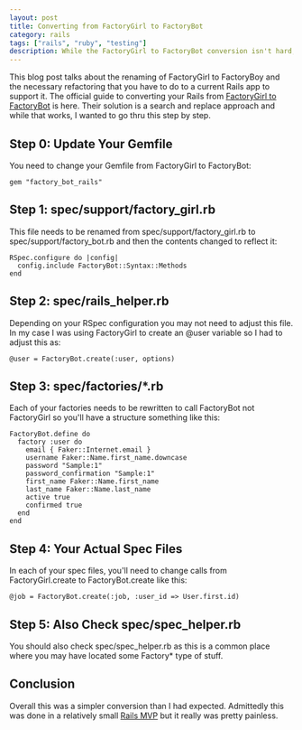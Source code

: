 ```yaml
---
layout: post
title: Converting from FactoryGirl to FactoryBot
category: rails
tags: ["rails", "ruby", "testing"]
description: While the FactoryGirl to FactoryBot conversion isn't hard, using the standard search and replace approach means you don't necessarily understand what happened to your code base.  Here I do it step by step.
---
```

This blog post talks about the renaming of FactoryGirl to FactoryBoy  and the necessary refactoring that you have to do to a current Rails app to support it.  The official guide to converting your Rails from [FactoryGirl to FactoryBot](https://github.com/thoughtbot/factory_bot/blob/4-9-0-stable/UPGRADE_FROM_FACTORY_GIRL.md) is here.  Their solution is a search and replace approach and while that works, I wanted to go thru this step by step.

## Step 0: Update Your Gemfile

You need to change your Gemfile from FactoryGirl to FactoryBot:

    gem "factory_bot_rails"

## Step 1: spec/support/factory_girl.rb

This file needs to be renamed from spec/support/factory_girl.rb to spec/support/factory_bot.rb and then the contents changed to reflect it:

    RSpec.configure do |config|
      config.include FactoryBot::Syntax::Methods
    end
    
## Step 2: spec/rails_helper.rb

Depending on your RSpec configuration you may not need to adjust this file.  In my case I was using FactoryGirl to create an @user variable so I had to adjust this as:

    @user = FactoryBot.create(:user, options)    

## Step 3: spec/factories/*.rb

Each of your factories needs to be rewritten to call FactoryBot not FactoryGirl so you'll have a structure something like this:

    FactoryBot.define do
      factory :user do
        email { Faker::Internet.email }
        username Faker::Name.first_name.downcase
        password "Sample:1"
        password_confirmation "Sample:1"
        first_name Faker::Name.first_name
        last_name Faker::Name.last_name
        active true
        confirmed true
      end
    end    

## Step 4: Your Actual Spec Files 

In each of your spec files, you'll need to change calls from FactoryGirl.create to FactoryBot.create like this:

    @job = FactoryBot.create(:job, :user_id => User.first.id)

## Step 5: Also Check spec/spec_helper.rb

You should also check spec/spec_helper.rb as this is a common place where you may have located some Factory* type of stuff.

## Conclusion

Overall this was a simpler conversion than I had expected.  Admittedly this was done in a relatively small [Rails MVP](https://www.jobhound.io) but it really was pretty painless.
